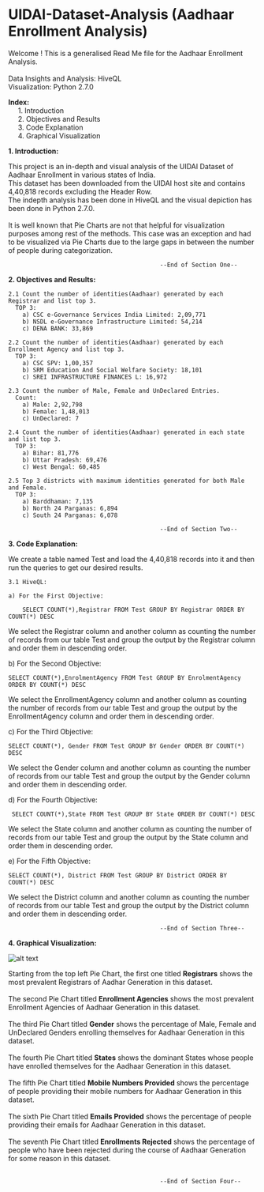 # UIDAI-Dataset-Analysis (Aadhaar Enrollment Analysis)

Welcome ! This is a generalised Read Me file for the Aadhaar Enrollment Analysis.<br><br>Data Insights and Analysis: HiveQL<br>Visualization: Python 2.7.0

<b>Index: </b><br>
&nbsp;&nbsp;&nbsp;&nbsp;&nbsp;1. Introduction<br>
&nbsp;&nbsp;&nbsp;&nbsp;&nbsp;2. Objectives and Results<br>
&nbsp;&nbsp;&nbsp;&nbsp;&nbsp;3. Code Explanation<br>
&nbsp;&nbsp;&nbsp;&nbsp;&nbsp;4. Graphical Visualization<br>

<b>1. Introduction: </b>

  This project is an in-depth and visual analysis of the UIDAI Dataset of Aadhaar Enrollment in various states of India.<br>This dataset has been downloaded from the UIDAI host site and contains 4,40,818 records excluding the Header Row.<br>The indepth analysis has been done in HiveQL and the visual depiction has been done in Python 2.7.0.<br><br> It is well known that Pie Charts are not that helpful for visualization purposes among rest of the methods. This case was an exception and had to be visualized via Pie Charts due to the large gaps in between the number of people during categorization. 

                                               --End of Section One--


<b>2. Objectives and Results: </b>

	2.1 Count the number of identities(Aadhaar) generated by each Registrar and list top 3.
	  TOP 3: 
		a) CSC e-Governance Services India Limited: 2,09,771
		b) NSDL e-Governance Infrastructure Limited: 54,214
		c) DENA BANK: 33,869

	2.2 Count the number of identities(Aadhaar) generated by each Enrollment Agency and list top 3.
	  TOP 3: 
		a) CSC SPV: 1,00,357
		b) SRM Education And Social Welfare Society: 18,101
		c) SREI INFRASTRUCTURE FINANCES L: 16,972

	2.3 Count the number of Male, Female and UnDeclared Entries.
	  Count:
		a) Male: 2,92,798
		b) Female: 1,48,013
		c) UnDeclared: 7

	2.4 Count the number of identities(Aadhaar) generated in each state and list top 3.
	  TOP 3: 
		a) Bihar: 81,776
		b) Uttar Pradesh: 69,476
		c) West Bengal: 60,485	

	2.5 Top 3 districts with maximum identities generated for both Male and Female.
	  TOP 3:
		a) Barddhaman: 7,135
		b) North 24 Parganas: 6,894
		c) South 24 Parganas: 6,078

                                               --End of Section Two--


<b>3. Code Explanation: </b>

  We create a table named Test and load the 4,40,818 records into it and then run the queries to get our desired results.
  
	3.1 HiveQL: 

	a) For the First Objective:
		
		SELECT COUNT(*),Registrar FROM Test GROUP BY Registrar ORDER BY COUNT(*) DESC
  
We select the Registrar column and another column as counting the number of records from our table Test and group the output by the Registrar column and order them in descending order.
    
  b) For the Second Objective:
    
    SELECT COUNT(*),EnrolmentAgency FROM Test GROUP BY EnrolmentAgency ORDER BY COUNT(*) DESC
    
We select the EnrollmentAgency column and another column as counting the number of records from our table Test and group the output by the EnrollmentAgency column and order them in descending order.

  c) For the Third Objective:
  
    SELECT COUNT(*), Gender FROM Test GROUP BY Gender ORDER BY COUNT(*) DESC

We select the Gender column and another column as counting the number of records from our table Test and group the output by the Gender column and order them in descending order.

  d) For the Fourth Objective:
  
     SELECT COUNT(*),State FROM Test GROUP BY State ORDER BY COUNT(*) DESC
     
We select the State column and another column as counting the number of records from our table Test and group the output by the State column and order them in descending order.
	
  
  e) For the Fifth Objective:
  
    SELECT COUNT(*), District FROM Test GROUP BY District ORDER BY COUNT(*) DESC

We select the District column and another column as counting the number of records from our table Test and group the output by the District column and order them in descending order.    

                                               --End of Section Three--
                                               
                                              
<b>4. Graphical Visualization: </b>                                              

![alt text](https://github.com/Malayanil/UIDAI-Dataset-Analysis/blob/master/pie_charts/combined.png)

Starting from the top left Pie Chart, the first one titled <b>Registrars</b> shows the most prevalent Registrars of Aadhar Generation in this dataset.<br><br> The second Pie Chart titled <b>Enrollment Agencies</b> shows the most prevalent Enrollment Agencies of Aadhaar Generation in this dataset.<br><br> The third Pie Chart titled <b>Gender</b> shows the percentage of Male, Female and UnDeclared Genders enrolling themselves for Aadhaar Generation in this dataset.<br><br> The fourth Pie Chart titled <b>States</b> shows the dominant States whose people have enrolled themselves for the Aadhaar Generation in this dataset.<br><br> The fifth Pie Chart titled <b>Mobile Numbers Provided</b> shows the percentage of people providing their mobile numbers for Aadhaar Generation in this dataset.<br><br> The sixth Pie Chart titled <b>Emails Provided</b> shows the percentage of people providing their emails for Aadhaar Generation in this dataset.<br><br> The seventh Pie Chart titled <b>Enrollments Rejected</b> shows the percentage of people who have been rejected during the course of Aadhaar Generation for some reason in this dataset.<br><br>

                                               --End of Section Four--
